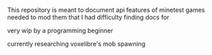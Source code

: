 This repository is meant to document api features of minetest games needed to mod them that I had difficulty finding docs for

very wip by a programming beginner

currently researching voxelibre's mob spawning

